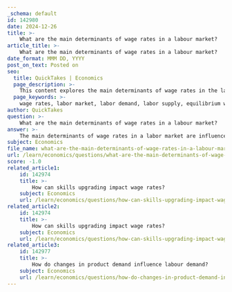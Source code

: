 ```yaml
---
_schema: default
id: 142980
date: 2024-12-26
title: >-
    What are the main determinants of wage rates in a labour market?
article_title: >-
    What are the main determinants of wage rates in a labour market?
date_format: MMM DD, YYYY
post_on_text: Posted on
seo:
  title: QuickTakes | Economics
  page_description: >-
    This content explores the main determinants of wage rates in the labor market, examining demand and supply factors, job characteristics, firm-specific variables, and the influence of economic conditions.
  page_keywords: >-
    wage rates, labor market, labor demand, labor supply, equilibrium wage, compensating wage differentials, firm-specific variables, employment rent, market dynamics, institutional factors, economic conditions, technological improvements
author: QuickTakes
question: >-
    What are the main determinants of wage rates in a labour market?
answer: >-
    The main determinants of wage rates in a labor market are influenced by a variety of factors, which can be categorized into demand-side and supply-side determinants, as well as other contextual elements. Here are the key determinants:\n\n1. **Labor Demand**: The demand for labor is primarily driven by the productivity of workers and the demand for the goods and services they produce. When firms experience higher demand for their products, they are likely to increase their demand for labor, which can lead to higher wage rates. The marginal revenue product (MRP) of labor, which is the additional revenue generated by employing one more worker, plays a crucial role in determining wage levels.\n\n2. **Labor Supply**: The supply of labor is influenced by factors such as the reservation wage (the minimum wage at which a worker is willing to accept a job), individual preferences, and overall economic conditions. The market labor supply curve is generally upward sloping, indicating that as wages increase, more individuals are willing to work.\n\n3. **Equilibrium Wage**: The equilibrium wage is determined at the intersection of the labor demand and supply curves. At this point, the quantity of labor that firms want to hire equals the quantity of labor that workers are willing to supply. Changes in either demand or supply can shift this equilibrium wage.\n\n4. **Compensating Wage Differentials**: Jobs that are riskier or have less desirable working conditions often require higher wages to attract workers. This theory suggests that wage rates are influenced by the nature of the job itself, balancing the trade-offs between job desirability and compensation.\n\n5. **Firm-Specific Variables**: Factors such as the value of sales, the capital-labor ratio, and the financial liquidity of the firm can significantly impact negotiated real wages. Firms with higher sales and better financial health may offer higher wages to attract and retain talent.\n\n6. **Employment Rent**: This concept refers to the economic benefits that employees derive from their jobs, which exceed the minimum amount they would be willing to accept. Higher wages can increase employment rent, motivating employees to exert greater effort to avoid job loss.\n\n7. **Market Dynamics**: The interplay of supply and demand in the labor market can lead to fluctuations in wage rates. For instance, an increase in demand for a specific skill set can drive up wages for that skill set.\n\n8. **Institutional Factors**: Labor market institutions, such as minimum wage laws, employment protection regulations, and collective bargaining agreements, can significantly impact wage structures and perceptions of fairness among workers.\n\n9. **Economic Conditions**: Broader economic trends, such as inflation, unemployment rates, and overall economic growth, can also influence wage rates. For example, during periods of economic expansion, wages may rise due to increased demand for labor.\n\n10. **Technological Improvements**: Advances in technology can enhance productivity, which may lead to higher wages for skilled workers who can effectively utilize new technologies.\n\nIn summary, wage rates in the labor market are determined by a complex interplay of demand and supply factors, job characteristics, firm-specific variables, institutional frameworks, and broader economic conditions. Understanding these determinants is crucial for analyzing wage structures and labor market behavior.
subject: Economics
file_name: what-are-the-main-determinants-of-wage-rates-in-a-labour-market.md
url: /learn/economics/questions/what-are-the-main-determinants-of-wage-rates-in-a-labour-market
score: -1.0
related_article1:
    id: 142974
    title: >-
        How can skills upgrading impact wage rates?
    subject: Economics
    url: /learn/economics/questions/how-can-skills-upgrading-impact-wage-rates
related_article2:
    id: 142974
    title: >-
        How can skills upgrading impact wage rates?
    subject: Economics
    url: /learn/economics/questions/how-can-skills-upgrading-impact-wage-rates
related_article3:
    id: 142977
    title: >-
        How do changes in product demand influence labour demand?
    subject: Economics
    url: /learn/economics/questions/how-do-changes-in-product-demand-influence-labour-demand
---
```


&nbsp;